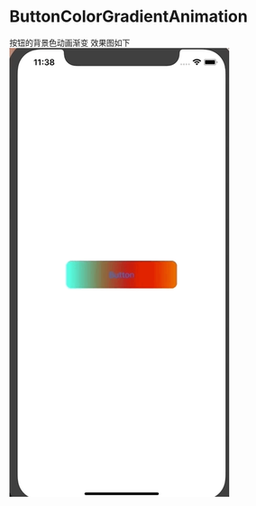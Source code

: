 # ButtonColorGradientAnimation
按钮的背景色动画渐变
效果图如下
![image](https://github.com/LSnumber1/ButtonColorGradientAnimation/blob/master/pre.gif)   
